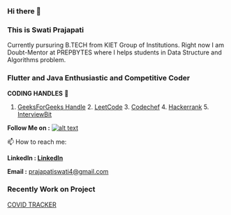 ### Hi there 👋

<!--
**swatiprajapati08/swatiprajapati08** is a ✨ _special_ ✨ repository because its `README.md` (this file) appears on your GitHub profile.

Here are some ideas to get you started:

- 🔭 I’m currently working on ...
- 🌱 I’m currently learning ...
- 👯 I’m looking to collaborate on ...
- 🤔 I’m looking for help with ...
- 💬 Ask me about ...
- 📫 How to reach me: ...
- 😄 Pronouns: ...
- ⚡ Fun fact: ...
-->

### This is Swati Prajapati 

Currently pursuring B.TECH from KIET Group of Institutions.
Right now I am Doubt-Mentor at PREPBYTES where I helps students in Data Structure and Algorithms problem.


### Flutter and Java Enthusiastic and Competitive Coder


**CODING HANDLES** 🔢 

1.  [GeeksForGeeks Handle](http://auth.geeksforgeeks.org/user/sassycoder/) 2.  [LeetCode](https://leetcode.com/prajapatiswati4/) 3.  [Codechef](https://www.codechef.com/users/swati08)  4.  [Hackerrank](https://www.hackerrank.com/swatiprajapati08) 5.  [InterviewBit](https://www.interviewbit.com/profile/prajapatiswati49223)
 
  **Follow Me on :** [![alt text][1.1]][1]
  
  [1.1]: http://i.imgur.com/tXSoThF.png
[1]: https://twitter.com/sassy_coder

📫 How to reach me:

 **LinkedIn          :  [LinkedIn ](linkedin.com/in/swati-prajapati-008/)**

 **Email :** prajapatiswati4@gmail.com
 

### Recently Work on Project 

[COVID TRACKER](https://github.com/swatiprajapati08/CoronaVirus-Tracker)





